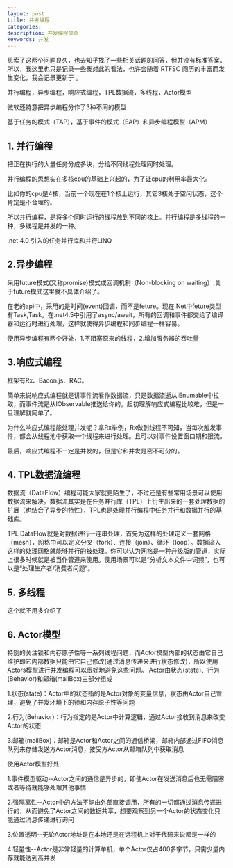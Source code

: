 ```yaml
---
layout: post
title: 并发编程
categories: 
description: 并发编程简介
keywords: 并发
---
```


思索了这两个问题良久，也去知乎找了一些相关话题的问答，但并没有标准答案。所以，我这里也只是记录一些我对此的看法，也许会随着 RTFSC 阅历的丰富而发生变化，我会记录更新于 。

并行编程，异步编程，响应式编程，TPL数据流，多线程，Actor模型

微软还特意把异步编程分作了3种不同的模型

基于任务的模式（TAP），基于事件的模式（EAP）和异步编程模型（APM）

## 1. 并行编程
把正在执行的大量任务分成多块，分给不同线程处理同时处理。

并行编程的思想实在多核cpu的基础上兴起的，为了让cpu的利用率最大化。

比如你的cpu是4核，当前一个现在在1个核上运行，其它3核处于空闲状态，这个肯定是不合理的。

所以并行编程，是将多个同时运行的线程放到不同的核上。并行编程是多线程的一种，多线程是并发的一种。

.net 4.0 引入的任务并行库和并行LINQ

## 2.异步编程

采用future模式(又称promise)模式或回调机制（Non-blocking on waiting）,关于future模式这里就不具体介绍了。

在老的api中，采用的是时间(event)回调，而不是feture。现在.Net中feture类型有Task,Task<TResult>。在.net4.5中引用了async/await，所有的回调和事件都交给了编译器和运行时进行处理，这样就使得异步编程和同步编程一样容易。

使用异步编程有两个好处，1.不阻塞原来的线程，2.增加服务器的吞吐量

## 3.响应式编程

框架有Rx、Bacon.js、RAC。

简单来说响应式编程就是讲事件流看作数据流，只是数据流逝从IEnumable中拉取，而事件流是从IObservable推送给你的。起初理解响应式编程比较难，但是一旦理解就简单了。

为什么响应式编程能处理并发呢？拿Rx举例，Rx做到线程不可知，当每次触发事件，都会从线程池中获取一个线程来进行处理。且可以对事件设置窗口期和限流。

最后，响应式编程不一定是并发的，但是它和并发是密不可分的。

## 4. TPL数据流编程

数据流（DataFlow）编程可能大家就更陌生了，不过还是有些常用场景可以使用数据流来解决。数据流其实是在任务并行库（TPL）上衍生出来的一套处理数据的扩展（也结合了异步的特性），TPL也是处理并行编程中任务并行和数据并行的基础库。

TPL DataFlow就是对数据进行一连串处理，首先为这样的处理定义一套网格（mesh），网格中可以定义分叉（fork）、连接（join）、循环（loop）。数据流入这样的处理网格就能够并行的被处理。你可以认为网格是一种升级版的管道，实际上很多时候就是被当作管道来使用。使用场景可以是“分析文本文件中词频”，也可以是“处理生产者/消费者问题”。

## 5. 多线程

这个就不用多介绍了

## 6. Actor模型

特别的关注锁和内存原子性等一系列线程问题，而Actor模型内部的状态由它自己维护即它内部数据只能由它自己修改(通过消息传递来进行状态修改)，所以使用Actors模型进行并发编程可以很好地避免这些问题。
Actor由状态(state)、行为(Behavior)和邮箱(mailBox)三部分组成

1.状态(state)：Actor中的状态指的是Actor对象的变量信息，状态由Actor自己管理，避免了并发环境下的锁和内存原子性等问题

2.行为(Behavior)：行为指定的是Actor中计算逻辑，通过Actor接收到消息来改变Actor的状态

3.邮箱(mailBox)：邮箱是Actor和Actor之间的通信桥梁，邮箱内部通过FIFO消息队列来存储发送方Actor消息，接受方Actor从邮箱队列中获取消息

使用Actor模型好处

1.事件模型驱动--Actor之间的通信是异步的，即使Actor在发送消息后也无需阻塞或者等待就能够处理其他事情

2.强隔离性--Actor中的方法不能由外部直接调用，所有的一切都通过消息传递进行的，从而避免了Actor之间的数据共享，想要观察到另一个Actor的状态变化只能通过消息传递进行询问

3.位置透明--无论Actor地址是在本地还是在远程机上对于代码来说都是一样的

4.轻量性--Actor是非常轻量的计算单机，单个Actor仅占400多字节，只需少量内存就能达到高并发


